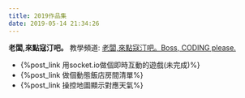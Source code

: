 ```yaml
---
title: 2019作品集
date: 2019-05-14 21:34:26
---
```


**老闆,來點寇汀吧。**
教學頻道: [老闆,來點寇汀吧。Boss, CODING please.](https://href.li/?https://www.youtube.com/channel/UCHX_XMhPrtvOmgGOnA2eTmA)

- {%post_link 用socket.io做個即時互動的遊戲(未完成)%}
- {%post_link 做個動態飯店房間清單%}
- {%post_link 操控地圖顯示對應天氣%}
